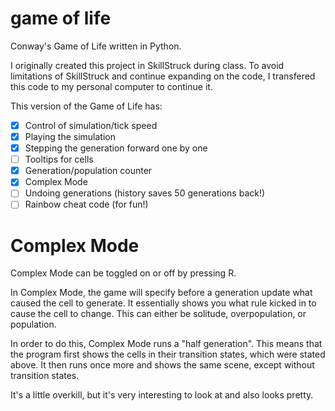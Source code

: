 # game of life
 Conway's Game of Life written in Python.

 I originally created this project in SkillStruck during class.
 To avoid limitations of SkillStruck and continue expanding on the code,
 I transfered this code to my personal computer to continue it. 

 This version of the Game of Life has:
 - [x] Control of simulation/tick speed
 - [x] Playing the simulation
 - [x] Stepping the generation forward one by one
 - [ ] Tooltips for cells
 - [x] Generation/population counter
 - [x] Complex Mode
 - [ ] Undoing generations (history saves 50 generations back!)
 - [ ] Rainbow cheat code (for fun!)

 # Complex Mode
 Complex Mode can be toggled on or off by pressing R.

 In Complex Mode, the game will specify before a generation update what caused the cell to generate.
 It essentially shows you what rule kicked in to cause the cell to change. 
 This can either be solitude, overpopulation, or population.

 In order to do this, Complex Mode runs a "half generation". This means that the program
 first shows the cells in their transition states, which were stated above.
 It then runs once more and shows the same scene, except without transition states.

 It's a little overkill, but it's very interesting to look at and also looks pretty.